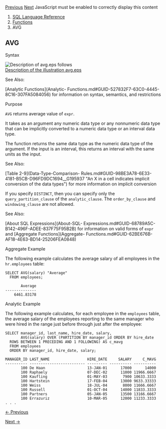[Previous](ATAN2.md) [Next](BFILENAME.md) JavaScript must be enabled to
correctly display this content

  1. [SQL Language Reference ](index.md)
  2. [Functions](Functions.md)
  3. AVG 

## AVG

Syntax

![Description of avg.eps
follows](https://docs.oracle.com/en/database/oracle/oracle-database/23/sqlrf/img/avg.gif)  
[Description of the illustration avg.eps](img_text/avg.md)

See Also:

[Analytic Functions](Analytic-
Functions.md#GUID-527832F7-63C0-4445-8C16-307FA5084056) for information on
syntax, semantics, and restrictions

Purpose

`AVG` returns average value of `expr`.

It takes as an argument any numeric data type or any nonnumeric data type that
can be implicitly converted to a numeric data type or an interval data type.

The function returns the same data type as the numeric data type of the
argument. If the input is an interval, this returns an interval with the same
units as the input.

See Also:

[Table 2-9](Data-Type-Comparison-
Rules.md#GUID-98BE3A78-6E33-4181-B5CB-D96FD9DC1694__G195937 "An X in a cell
indicates implicit conversion of the data types") for more information on
implicit conversion

If you specify `DISTINCT`, then you can specify only the
`query_partition_clause` of the `analytic_clause`. The `order_by_clause` and
`windowing_clause` are not allowed.

See Also:

[About SQL Expressions](About-SQL-
Expressions.md#GUID-68789A5C-B142-496F-ADEE-837F75F95B2B) for information on
valid forms of `expr` and [Aggregate Functions](Aggregate-
Functions.md#GUID-62BE676B-AF18-4E63-BD14-25206FEA0848)

Aggregate Example

The following example calculates the average salary of all employees in the
`hr.employees` table:

    
    
    SELECT AVG(salary) "Average"
      FROM employees;
    
           Average
    --------------
        6461.83178

Analytic Example

The following example calculates, for each employee in the `employees` table,
the average salary of the employees reporting to the same manager who were
hired in the range just before through just after the employee:

    
    
    SELECT manager_id, last_name, hire_date, salary,
           AVG(salary) OVER (PARTITION BY manager_id ORDER BY hire_date 
      ROWS BETWEEN 1 PRECEDING AND 1 FOLLOWING) AS c_mavg
      FROM employees
      ORDER BY manager_id, hire_date, salary;
    
    MANAGER_ID LAST_NAME                 HIRE_DATE     SALARY     C_MAVG
    ---------- ------------------------- --------- ---------- ----------
           100 De Haan                   13-JAN-01      17000      14000
           100 Raphaely                  07-DEC-02      11000 11966.6667
           100 Kaufling                  01-MAY-03       7900 10633.3333
           100 Hartstein                 17-FEB-04      13000 9633.33333
           100 Weiss                     18-JUL-04       8000 11666.6667
           100 Russell                   01-OCT-04      14000 11833.3333
           100 Partners                  05-JAN-05      13500 13166.6667
           100 Errazuriz                 10-MAR-05      12000 11233.3333
    . . .


[← Previous](ATAN2.md)

[Next →](BFILENAME.md)
